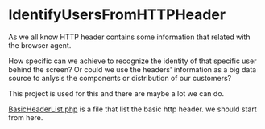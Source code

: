 # IdentifyUsersFromHTTPHeader

As we all know HTTP header contains some information that related with the browser agent.

How specific can we achieve to recognize the identity of that specific user behind the screen? Or could we use the headers' information as a big data source to anlysis the components or distribution of our customers?

This project is used for this and there are maybe a lot we can do.

[BasicHeaderList.php](http://cs-server.usc.edu:53713/headerlist.php) is a file that list the basic http header. we should start from here.


